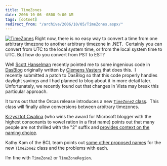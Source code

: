 ```yaml
---
title: TimeZones
date: 2006-10-06 -0800 9:00 AM
tags: [dotnet]
redirect_from: "/archive/2006/10/05/TimeZones.aspx/"
---
```


[![TimeZones](https://haacked.com/images/haacked_com/WindowsLiveWriter/TimeZones_105BD/timezone_thumb.jpg)](https://haacked.com/images/haacked_com/WindowsLiveWriter/TimeZones_105BD/timezone2.jpg)
Right now, there is no easy way to convert a time from one arbitrary
timezone to another arbitrary timezone in .NET.  Certainly you can
convert from UTC to the local system time, or from the local system time
to UTC. But how do you convert from PST to EST?

Well [Scott Hanselman](http://www.hanselman.com/blog/ "Computer Zen")
recently pointed me to some ingenious code in
[DasBlog](http://dasblog.net/ "DasBlog") originally written by [Clemens
Vasters](http://staff.newtelligence.net/clemensv/ "Clemens Vasters' blog") that
does this.  I recently submitted a patch to DasBlog so that this code
properly handles daylight savings and I had planned to blog about it in
more detail later.  Unfortunately, we recently found out that changes in
Vista may break this particular approach.

It turns out that the Orcas release introduces a new [`TimeZone2`
class](http://blogs.msdn.com/bclteam/archive/2006/10/03/System.TimeZone2-Starter-Guide-_5B00_Kathy-Kam_5D00_.aspx "TimeZone2 Starter Guide"). 
This class will finally allow conversions between arbitrary timezones.

[Krzysztof
Cwalina](http://blogs.msdn.com/kcwalina/ "Krzysztof Cwalina's Blog")
(who wins the award for Microsoft blogger with the highest consonants to
vowel ration in a first name) points out that many people are not
thrilled with the "2" suffix and [provides context on the naming
choice](http://blogs.msdn.com/kcwalina/archive/2006/10/06/TimeZone2Naming.aspx "Naming TimeZone2"). 

Kathy Kam of the BCL team points out [some other proposed
names](http://blogs.msdn.com/kathykam/archive/2006/10/06/Naming-Guideline-Discussion.aspx "Naming Guideline")
for the new `TimeZone2` class and the problems with each.

I’m fine with `TimeZone2` or `TimeZoneRegion`.

 

